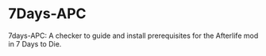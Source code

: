 # 7Days-APC
7days-APC: A checker to guide and install prerequisites for the Afterlife mod in 7 Days to Die.
